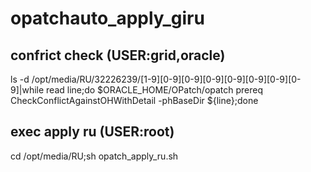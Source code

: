 # opatchauto_apply_giru

## confrict check (USER:grid,oracle)

ls -d /opt/media/RU/32226239/[1-9][0-9][0-9][0-9][0-9][0-9][0-9][0-9]|while read line;do $ORACLE_HOME/OPatch/opatch prereq CheckConflictAgainstOHWithDetail -phBaseDir ${line};done

## exec apply ru (USER:root)
cd /opt/media/RU;sh opatch_apply_ru.sh
